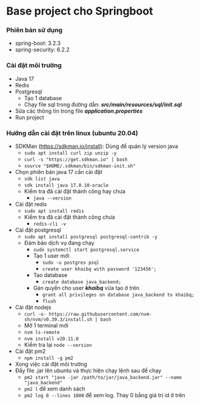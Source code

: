 # Base project cho Springboot
### Phiên bản sử dụng
- spring-boot: 3.2.3
- spring-security: 6.2.2

### Cài đặt môi trường
- Java 17
- Redis
- Postgresql
  + Tạo 1 database 
  + Chạy file sql trong đường dẫn: ***src/main/resources/sql/init.sql***
- Sửa các thông tin trong file ***application.properties***
- Run project

### Hướng dẫn cài đặt trên linux (ubuntu 20.04)
- SDKMan (https://sdkman.io/install): Dùng để quản lý version java
  + ```sudo apt install curl zip unzip -y```
  + ```curl -s "https://get.sdkman.io" | bash```
  + ```source "$HOME/.sdkman/bin/sdkman-init.sh"```
- Chọn phiên bản java 17 cần cài đặt
  + ```sdk list java```
  + ```sdk install java 17.0.10-oracle```
  + Kiểm tra đã cài đặt thành công hay chưa
    + ```java --version``` 
- Cài đặt redis
  + ```sudo apt install redis```
  + Kiểm tra đã cài đặt thành công chưa
    + ```redis-cli -v```
- Cài đặt postgresql
  + ```sudo apt install postgresql postgresql-contrib -y```
  + Đảm bảo dịch vụ đang chạy
    + ```sudo systemctl start postgresql.service```
    + Tạo 1 user mới
      + ```sudo -u postgres psql```
      + ```create user khaibq with password '123456';```
    + Tạo database
      + ```create database java_backend;```
    + Gán quyền cho user ***khaibq*** vừa tạo ở trên
      + ```grant all privileges on database java_backend to khaibq;```
      + ```flush```
- Cài đặt nodejs
  + ```curl -o- https://raw.githubusercontent.com/nvm-sh/nvm/v0.39.3/install.sh | bash```
  + Mở 1 terminal mới
  + ```nvm ls-remote```
  + ```nvm install v20.11.0```
  + Kiểm tra lại ```node --version```
- Cài đặt pm2
  + ```npm install -g pm2```
- Xong việc cài đặt môi trường
- Đẩy file .jar lên ubuntu và thực hiện chạy lệnh sau để chạy 
  + ```pm2 start "java -jar /path/to/jar/java_backend.jar" --name "java_backend"``` 
  + ```pm2 l``` để xem danh sách 
  + ```pm2 log 0 --lines 1000``` để xem log. Thay 0 bằng giá trị id ở trên
